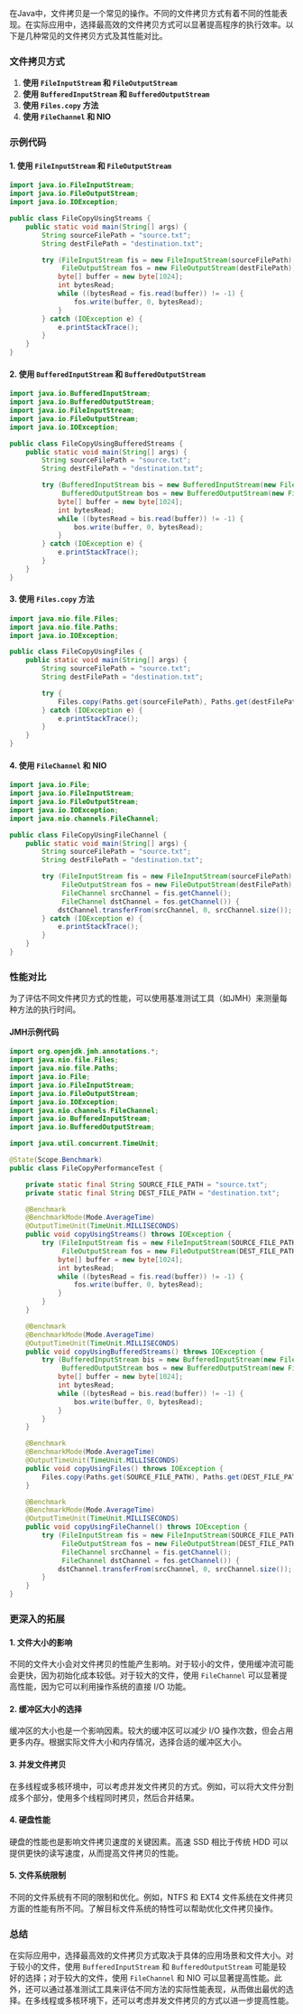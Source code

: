 在Java中，文件拷贝是一个常见的操作。不同的文件拷贝方式有着不同的性能表现。在实际应用中，选择最高效的文件拷贝方式可以显著提高程序的执行效率。以下是几种常见的文件拷贝方式及其性能对比。

### 文件拷贝方式

1. **使用 `FileInputStream` 和 `FileOutputStream`**
2. **使用 `BufferedInputStream` 和 `BufferedOutputStream`**
3. **使用 `Files.copy` 方法**
4. **使用 `FileChannel` 和 NIO**

### 示例代码

#### 1. 使用 `FileInputStream` 和 `FileOutputStream`

```java
import java.io.FileInputStream;
import java.io.FileOutputStream;
import java.io.IOException;

public class FileCopyUsingStreams {
    public static void main(String[] args) {
        String sourceFilePath = "source.txt";
        String destFilePath = "destination.txt";

        try (FileInputStream fis = new FileInputStream(sourceFilePath);
             FileOutputStream fos = new FileOutputStream(destFilePath)) {
            byte[] buffer = new byte[1024];
            int bytesRead;
            while ((bytesRead = fis.read(buffer)) != -1) {
                fos.write(buffer, 0, bytesRead);
            }
        } catch (IOException e) {
            e.printStackTrace();
        }
    }
}
```

#### 2. 使用 `BufferedInputStream` 和 `BufferedOutputStream`

```java
import java.io.BufferedInputStream;
import java.io.BufferedOutputStream;
import java.io.FileInputStream;
import java.io.FileOutputStream;
import java.io.IOException;

public class FileCopyUsingBufferedStreams {
    public static void main(String[] args) {
        String sourceFilePath = "source.txt";
        String destFilePath = "destination.txt";

        try (BufferedInputStream bis = new BufferedInputStream(new FileInputStream(sourceFilePath));
             BufferedOutputStream bos = new BufferedOutputStream(new FileOutputStream(destFilePath))) {
            byte[] buffer = new byte[1024];
            int bytesRead;
            while ((bytesRead = bis.read(buffer)) != -1) {
                bos.write(buffer, 0, bytesRead);
            }
        } catch (IOException e) {
            e.printStackTrace();
        }
    }
}
```

#### 3. 使用 `Files.copy` 方法

```java
import java.nio.file.Files;
import java.nio.file.Paths;
import java.io.IOException;

public class FileCopyUsingFiles {
    public static void main(String[] args) {
        String sourceFilePath = "source.txt";
        String destFilePath = "destination.txt";

        try {
            Files.copy(Paths.get(sourceFilePath), Paths.get(destFilePath));
        } catch (IOException e) {
            e.printStackTrace();
        }
    }
}
```

#### 4. 使用 `FileChannel` 和 NIO

```java
import java.io.File;
import java.io.FileInputStream;
import java.io.FileOutputStream;
import java.io.IOException;
import java.nio.channels.FileChannel;

public class FileCopyUsingFileChannel {
    public static void main(String[] args) {
        String sourceFilePath = "source.txt";
        String destFilePath = "destination.txt";

        try (FileInputStream fis = new FileInputStream(sourceFilePath);
             FileOutputStream fos = new FileOutputStream(destFilePath);
             FileChannel srcChannel = fis.getChannel();
             FileChannel dstChannel = fos.getChannel()) {
            dstChannel.transferFrom(srcChannel, 0, srcChannel.size());
        } catch (IOException e) {
            e.printStackTrace();
        }
    }
}
```

### 性能对比

为了评估不同文件拷贝方式的性能，可以使用基准测试工具（如JMH）来测量每种方法的执行时间。

#### JMH示例代码

```java
import org.openjdk.jmh.annotations.*;
import java.nio.file.Files;
import java.nio.file.Paths;
import java.io.File;
import java.io.FileInputStream;
import java.io.FileOutputStream;
import java.io.IOException;
import java.nio.channels.FileChannel;
import java.io.BufferedInputStream;
import java.io.BufferedOutputStream;

import java.util.concurrent.TimeUnit;

@State(Scope.Benchmark)
public class FileCopyPerformanceTest {

    private static final String SOURCE_FILE_PATH = "source.txt";
    private static final String DEST_FILE_PATH = "destination.txt";

    @Benchmark
    @BenchmarkMode(Mode.AverageTime)
    @OutputTimeUnit(TimeUnit.MILLISECONDS)
    public void copyUsingStreams() throws IOException {
        try (FileInputStream fis = new FileInputStream(SOURCE_FILE_PATH);
             FileOutputStream fos = new FileOutputStream(DEST_FILE_PATH)) {
            byte[] buffer = new byte[1024];
            int bytesRead;
            while ((bytesRead = fis.read(buffer)) != -1) {
                fos.write(buffer, 0, bytesRead);
            }
        }
    }

    @Benchmark
    @BenchmarkMode(Mode.AverageTime)
    @OutputTimeUnit(TimeUnit.MILLISECONDS)
    public void copyUsingBufferedStreams() throws IOException {
        try (BufferedInputStream bis = new BufferedInputStream(new FileInputStream(SOURCE_FILE_PATH));
             BufferedOutputStream bos = new BufferedOutputStream(new FileOutputStream(DEST_FILE_PATH))) {
            byte[] buffer = new byte[1024];
            int bytesRead;
            while ((bytesRead = bis.read(buffer)) != -1) {
                bos.write(buffer, 0, bytesRead);
            }
        }
    }

    @Benchmark
    @BenchmarkMode(Mode.AverageTime)
    @OutputTimeUnit(TimeUnit.MILLISECONDS)
    public void copyUsingFiles() throws IOException {
        Files.copy(Paths.get(SOURCE_FILE_PATH), Paths.get(DEST_FILE_PATH));
    }

    @Benchmark
    @BenchmarkMode(Mode.AverageTime)
    @OutputTimeUnit(TimeUnit.MILLISECONDS)
    public void copyUsingFileChannel() throws IOException {
        try (FileInputStream fis = new FileInputStream(SOURCE_FILE_PATH);
             FileOutputStream fos = new FileOutputStream(DEST_FILE_PATH);
             FileChannel srcChannel = fis.getChannel();
             FileChannel dstChannel = fos.getChannel()) {
            dstChannel.transferFrom(srcChannel, 0, srcChannel.size());
        }
    }
}
```

### 更深入的拓展

#### 1. 文件大小的影响

不同的文件大小会对文件拷贝的性能产生影响。对于较小的文件，使用缓冲流可能会更快，因为初始化成本较低。对于较大的文件，使用 `FileChannel` 可以显著提高性能，因为它可以利用操作系统的直接 I/O 功能。

#### 2. 缓冲区大小的选择

缓冲区的大小也是一个影响因素。较大的缓冲区可以减少 I/O 操作次数，但会占用更多内存。根据实际文件大小和内存情况，选择合适的缓冲区大小。

#### 3. 并发文件拷贝

在多线程或多核环境中，可以考虑并发文件拷贝的方式。例如，可以将大文件分割成多个部分，使用多个线程同时拷贝，然后合并结果。

#### 4. 硬盘性能

硬盘的性能也是影响文件拷贝速度的关键因素。高速 SSD 相比于传统 HDD 可以提供更快的读写速度，从而提高文件拷贝的性能。

#### 5. 文件系统限制

不同的文件系统有不同的限制和优化。例如，NTFS 和 EXT4 文件系统在文件拷贝方面的性能有所不同。了解目标文件系统的特性可以帮助优化文件拷贝操作。

### 总结

在实际应用中，选择最高效的文件拷贝方式取决于具体的应用场景和文件大小。对于较小的文件，使用 `BufferedInputStream` 和 `BufferedOutputStream` 可能是较好的选择；对于较大的文件，使用 `FileChannel` 和 NIO 可以显著提高性能。此外，还可以通过基准测试工具来评估不同方法的实际性能表现，从而做出最优的选择。在多线程或多核环境下，还可以考虑并发文件拷贝的方式以进一步提高性能。
